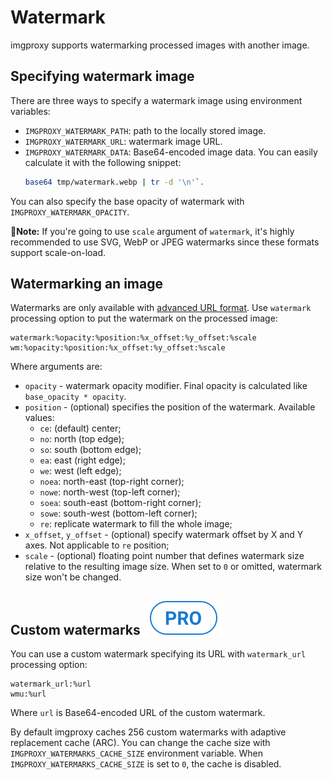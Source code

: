 # Watermark

imgproxy supports watermarking processed images with another image.

## Specifying watermark image

There are three ways to specify a watermark image using environment variables:

* `IMGPROXY_WATERMARK_PATH`: path to the locally stored image.
* `IMGPROXY_WATERMARK_URL`: watermark image URL.
* `IMGPROXY_WATERMARK_DATA`: Base64-encoded image data. You can easily calculate it with the following snippet:
  ```bash
  base64 tmp/watermark.webp | tr -d '\n'`.
  ```

You can also specify the base opacity of watermark with `IMGPROXY_WATERMARK_OPACITY`.

**📝Note:** If you're going to use `scale` argument of `watermark`, it's highly recommended to use SVG, WebP or JPEG watermarks since these formats support scale-on-load.

## Watermarking an image

Watermarks are only available with [advanced URL format](generating_the_url_advanced.md). Use `watermark` processing option to put the watermark on the processed image:

```
watermark:%opacity:%position:%x_offset:%y_offset:%scale
wm:%opacity:%position:%x_offset:%y_offset:%scale
```

Where arguments are:

* `opacity` - watermark opacity modifier. Final opacity is calculated like `base_opacity * opacity`.
* `position` - (optional) specifies the position of the watermark. Available values:
  * `ce`: (default) center;
  * `no`: north (top edge);
  * `so`: south (bottom edge);
  * `ea`: east (right edge);
  * `we`: west (left edge);
  * `noea`: north-east (top-right corner);
  * `nowe`: north-west (top-left corner);
  * `soea`: south-east (bottom-right corner);
  * `sowe`: south-west (bottom-left corner);
  * `re`: replicate watermark to fill the whole image;
* `x_offset`, `y_offset` - (optional) specify watermark offset by X and Y axes. Not applicable to `re` position;
* `scale` - (optional) floating point number that defines watermark size relative to the resulting image size. When set to `0` or omitted, watermark size won't be changed.

## Custom watermarks <img class="pro-badge" src="assets/pro.svg" alt="pro" />

You can use a custom watermark specifying its URL with `watermark_url` processing option:

```
watermark_url:%url
wmu:%url
```

Where `url` is Base64-encoded URL of the custom watermark.

By default imgproxy caches 256 custom watermarks with adaptive replacement cache (ARC). You can change the cache size with `IMGPROXY_WATERMARKS_CACHE_SIZE` environment variable. When `IMGPROXY_WATERMARKS_CACHE_SIZE` is set to `0`, the cache is disabled.

